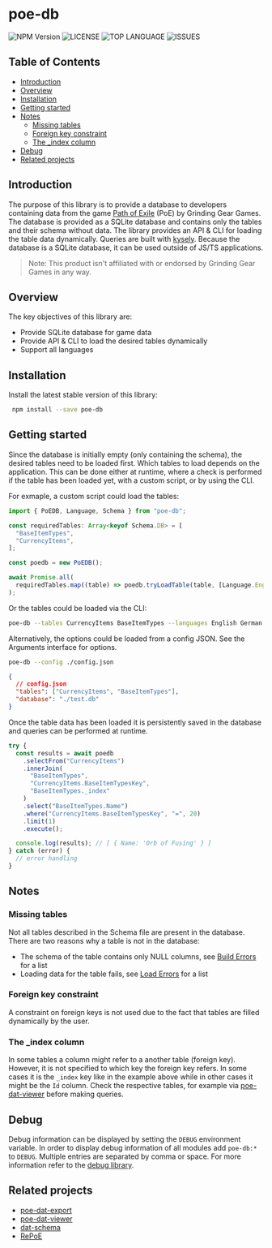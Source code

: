 # poe-db

![NPM Version](https://img.shields.io/npm/v/npm) ![LICENSE](https://img.shields.io/github/license/moepmoep12/poe-db) ![TOP LANGUAGE](https://img.shields.io/github/languages/top/moepmoep12/poe-db) ![ISSUES](https://img.shields.io/github/issues/moepmoep12/poe-db)

## Table of Contents

- [Introduction](#introduction)
- [Overview](#overview)
- [Installation](#installation)
- [Getting started](#getting-started)
- [Notes](#notes)
  - [Missing tables](#missing-tables)
  - [Foreign key constraint](#foreign-key-constraint)
  - [The \_index column](#the-_index-column)
- [Debug](#debug)
- [Related projects](#related-projects)

## Introduction

The purpose of this library is to provide a database to developers containing data from the game [Path of Exile](https://www.pathofexile.com/) (PoE) by Grinding Gear Games.
The database is provided as a SQLite database and contains only the tables and their schema without data. The library provides an API & CLI for loading the table data dynamically.
Queries are built with [kysely](https://github.com/koskimas/kysely). Because the database is a SQLite database, it can be used outside of JS/TS applications.

> Note: This product isn't affiliated with or endorsed by Grinding Gear Games in any way.

## Overview

The key objectives of this library are:

- Provide SQLite database for game data
- Provide API & CLI to load the desired tables dynamically
- Support all languages

## Installation

Install the latest stable version of this library:

```bash
 npm install --save poe-db
```

## Getting started

Since the database is initially empty (only containing the schema), the desired tables need to be loaded first. Which tables to load depends on the application.
This can be done either at runtime, where a check is performed if the table has been loaded yet, with a custom script, or by using the CLI.

For exmaple, a custom script could load the tables:

```typescript
import { PoEDB, Language, Schema } from "poe-db";

const requiredTables: Array<keyof Schema.DB> = [
  "BaseItemTypes",
  "CurrencyItems",
];

const poedb = new PoEDB();

await Promise.all(
  requiredTables.map((table) => poedb.tryLoadTable(table, [Language.English]))
);
```

Or the tables could be loaded via the CLI:

```bash
poe-db --tables CurrencyItems BaseItemTypes --languages English German --database ./mydb.db
```

Alternatively, the options could be loaded from a config JSON. See the Arguments interface for options.

```bash
poe-db --config ./config.json
```

```json
{
  // config.json
  "tables": ["CurrencyItems", "BaseItemTypes"],
  "database": "./test.db"
}
```

Once the table data has been loaded it is persistently saved in the database and queries can be performed at runtime.

```typescript
try {
  const results = await poedb
    .selectFrom("CurrencyItems")
    .innerJoin(
      "BaseItemTypes",
      "CurrencyItems.BaseItemTypesKey",
      "BaseItemTypes._index"
    )
    .select("BaseItemTypes.Name")
    .where("CurrencyItems.BaseItemTypesKey", "=", 20)
    .limit(1)
    .execute();

  console.log(results); // [ { Name: 'Orb of Fusing' } ]
} catch (error) {
  // error handling
}
```

## Notes

### Missing tables

Not all tables described in the Schema file are present in the database. There are two reasons why a table is not in the database:

- The schema of the table contains only NULL columns, see [Build Errors](./docs/buildErrors.json) for a list
- Loading data for the table fails, see [Load Errors](./docs/loadErrors.json) for a list

### Foreign key constraint

A constraint on foreign keys is not used due to the fact that tables are filled dynamically by the user.

### The \_index column

In some tables a column might refer to a another table (foreign key). However, it is not specified to which key the foreign key refers. In some cases it is the `_index` key like in the example above while in other cases it might be the `Id` column. Check the respective tables, for example via [poe-dat-viewer](https://github.com/SnosMe/poe-dat-viewer) before making queries.

## Debug

Debug information can be displayed by setting the `DEBUG` environment variable. In order to display debug information of all modules add `poe-db:*` to `DEBUG`. Multiple entries are separated by comma or space.
For more information refer to the [debug library](<[https://](https://github.com/debug-js/debug)>).

## Related projects

- [poe-dat-export](https://github.com/moepmoep12/poe-dat-export)
- [poe-dat-viewer](https://github.com/SnosMe/poe-dat-viewer)
- [dat-schema](https://github.com/poe-tool-dev/dat-schema)
- [RePoE](https://github.com/brather1ng/RePoE)
